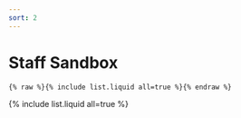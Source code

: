 ```yaml
---
sort: 2
---
```


# Staff Sandbox

```
{% raw %}{% include list.liquid all=true %}{% endraw %}
```

{% include list.liquid all=true %}
